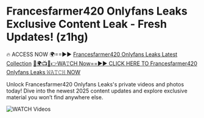 # Francesfarmer420 Onlyfans Leaks Exclusive Content Leak - Fresh Updates! (z1hg)

🔥 ACCESS NOW 🌍==►► <a href="https://tinyurl.com/3fjeunct" rel="nofollow">Francesfarmer420 Onlyfans Leaks Latest Collection</a></h3>
[🔴🌍📺📱👉WA𝚃CH Now==►► CLICK HERE TO Francesfarmer420 Onlyfans Leaks 𝚆𝙰𝚃𝙲𝙷 NOW](https://tinyurl.com/3fjeunct)

Unlock Francesfarmer420 Onlyfans Leaks's private videos and photos today! Dive into the newest 2025 content updates and explore exclusive material you won’t find anywhere else.


<a href="https://tinyurl.com/3fjeunct" rel="nofollow" data-target="animated-image.originalLink"><img src="https://camo.githubusercontent.com/8a4f000d20f83aca3bf7ec5f350d767afa0574a8a352519fd8cfa583a6f93a33/68747470733a2f2f692e696d6775722e636f6d2f644a486b345a712e676966" alt="WATCH Videos" data-canonical-src="https://i.imgur.com/dJHk4Zq.gif" style="max-width: 100%; display: inline-block;" data-target="animated-image.originalImage"></a>
